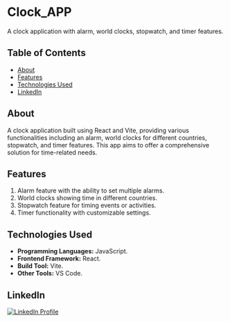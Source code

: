 <!-- Project Name -->
<h1>Clock_APP</h1>
<p>A clock application with alarm, world clocks, stopwatch, and timer features.</p>

<!-- Table of Contents -->
## Table of Contents
- [About](#about)
- [Features](#features)
- [Technologies Used](#technologies-used)
- [LinkedIn](#linkedIn)

<!-- About Section -->
## About
<p>
  A clock application built using React and Vite, providing various functionalities including an alarm, world clocks for different countries, stopwatch, and timer features. This app aims to offer a comprehensive solution for time-related needs.
</p>

## Features
<ol>
  <li>
    Alarm feature with the ability to set multiple alarms.
  </li>
  <li>
    World clocks showing time in different countries.
  </li>
  <li>
    Stopwatch feature for timing events or activities.
  </li>
  <li>
    Timer functionality with customizable settings.
  </li>
</ol>

## Technologies Used
- **Programming Languages:** JavaScript.
- **Frontend Framework:** React.
- **Build Tool:** Vite.
- **Other Tools:** VS Code.

## LinkedIn
<!-- LinkedIn Profile Button -->
<p>
  <a href="https://www.linkedin.com/in/mohamed-mos-aad/">
    <img src="https://img.shields.io/badge/LinkedIn-Profile-blue?style=for-the-badge&logo=linkedin" alt="LinkedIn Profile">
  </a>
</p>
